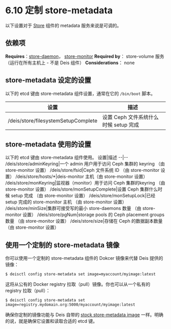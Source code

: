 # 6.10 定制 store-metadata

以下设置对于 [Store][1] 组件的 metadata 服务来说是可调的。

## 依赖项

**Requires**：[store-daemon][2]， [store-monitor][3]
**Required by**： store-volume 服务 （运行在所有主机上  - 不是 Deis 组件）
**Considerations**： none

## store-metadata 设定的设置

以下的 etcd 键由 store-metadata 组件设置，通常在它的 `/bin/boot` 脚本。

设置|描述
--|--
/deis/store/filesystemSetupComplete|设置 Ceph 文件系统什么时候 setup 完成

## store-metadata 使用的设置

以下的 etcd 键由 store-metadata 组件使用。
设置|描述
--|--
/deis/store/adminKeyring|一个 admin 用户用于访问 Ceph 集群的 keyring （由 store-monitor 设置）
/deis/store/fsid|Ceph 文件系统 ID （由 store-monitor 设置）
/deis/store/hosts/*|deis-monitor 主机（由 store-monitor 设置）
/deis/store/monKeyring|监视器（monitor）用于访问 Ceph 集群的keyring （由 store-monitor 设置）
/deis/store/monSetupComplete|设置 Ceph 集群什么时候 setup 完成 （由 store-monitor 设置）
/deis/store/monSetupLock|已经 setup 完成的 store-monitor 主机 （由 store-monitor 设置）
/deis/store/minSize|集群可接受写的最小 store-daemons 数量 （由 store-monitor 设置）
/deis/store/pgNum|storage pools 的 Ceph placement groups 数量 （由 store-monitor 设置）
/deis/store/size|存储在 Ceph 的数据副本数量 （由 store-monitor 设置）

## 使用一个定制的 store-metadata  镜像

你可以使用一个定制的 store-metadata  组件的 Dokcer 镜像来代替 Deis 提供的镜像：

```
$ deisctl config store-metadata set image=myaccount/myimage:latest
```

这将从公有的 Docker registry 拉取（pull）镜像。你也可以从一个私有的 registry 拉取（pull）：

```
$ deisctl config store-metadata set image=registry.mydomain.org:5000/myaccount/myimage:latest
```

确保你定制的镜像功能与 Deis 自带的 [stock store-metadata image][4] 一样。明确的说，就是确保它设置和读取合适的 etcd 键。


  [1]: http://docs.deis.io/en/latest/understanding_deis/components/#store
  [2]: http://docs.deis.io/en/latest/customizing_deis/store_daemon_settings/#store-daemon-settings
  [3]: http://docs.deis.io/en/latest/customizing_deis/store_monitor_settings/#store-monitor-settings
  [4]: https://github.com/deis/deis/tree/master/store/metadata